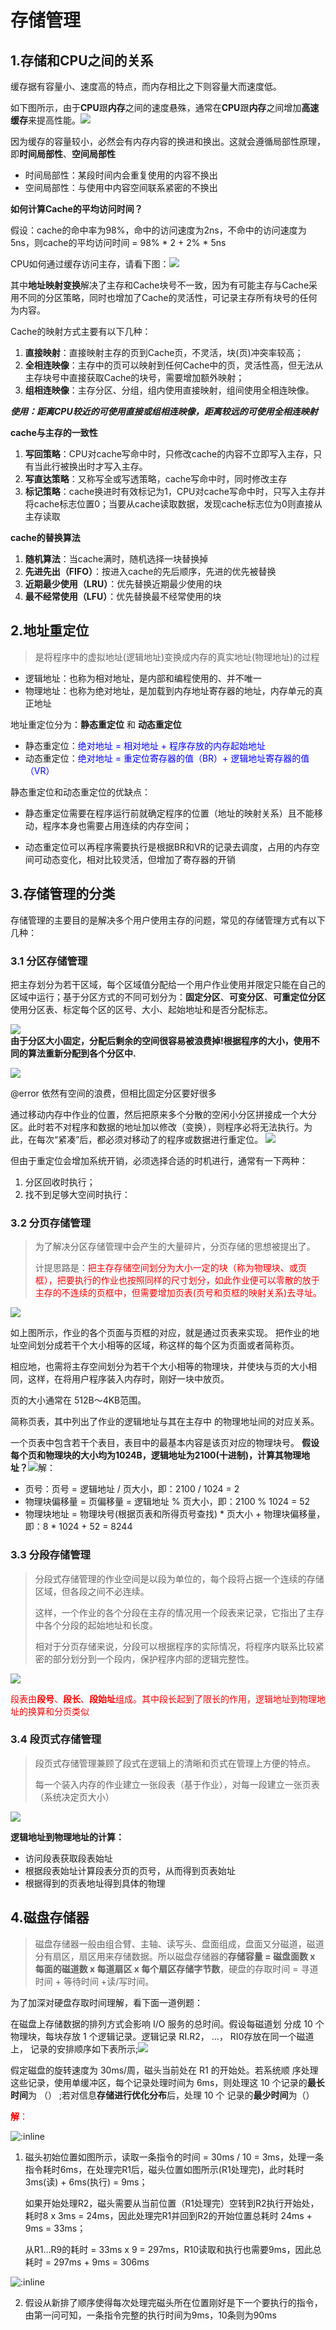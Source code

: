 # 存储管理
## 1.存储和CPU之间的关系

缓存据有容量小、速度高的特点，而内存相比之下则容量大而速度低。

如下图所示，由于**CPU**跟**内存**之间的速度悬殊，通常在**CPU**跟**内存**之间增加**高速缓存**来提高性能。![](../assets/imgs/computer/CPU-缓存-内存之间的关系.jpg)

因为缓存的容量较小，必然会有内存内容的换进和换出。这就会遵循局部性原理，即**时间局部性**、**空间局部性**

* 时间局部性：某段时间内会重复使用的内容不换出
* 空间局部性：与使用中内容空间联系紧密的不换出

**如何计算Cache的平均访问时间？**

假设：cache的命中率为98%，命中的访问速度为2ns，不命中的访问速度为5ns，则cache的平均访问时间 = 98% * 2 + 2% * 5ns

CPU如何通过缓存访问主存，请看下图：![](../assets/imgs/computer/Cache命中.png)

其中**地址映射变换**解决了主存和Cache块号不一致，因为有可能主存与Cache采用不同的分区策略，同时也增加了Cache的灵活性，可记录主存所有块号的任何为内容。

Cache的映射方式主要有以下几种：

1. **直接映射**：直接映射主存的页到Cache页，不灵活，块(页)冲突率较高；
2. **全相连映像**：主存中的页可以映射到任何Cache中的页，灵活性高，但无法从主存块号中直接获取Cache的块号，需要增加额外映射；
3. **组相连映像**：主存分区、分组，组内使用直接映射，组间使用全相连映像。

***使用：距离CPU较近的可使用直接或组相连映像，距离较远的可使用全相连映射***

**cache与主存的一致性**

1. **写回策略**：CPU对cache写命中时，只修改cache的内容不立即写入主存，只有当此行被换出时才写入主存。
2. **写直达策略**：又称写全或写透策略，cache写命中时，同时修改主存
3. **标记策略**：cache换进时有效标记为1，CPU对cache写命中时，只写入主存并将cache标志位置0；当要从cache读取数据，发现cache标志位为0则直接从主存读取

**cache的替换算法**

1. **随机算法**：当cache满时，随机选择一块替换掉
2. **先进先出（FIFO）**：按进入cache的先后顺序，先进的优先被替换
3. **近期最少使用（LRU）**：优先替换近期最少使用的块
4. **最不经常使用（LFU）**：优先替换最不经常使用的块

## 2.地址重定位

> 是将程序中的虚拟地址(逻辑地址)变换成内存的真实地址(物理地址)的过程

* 逻辑地址：也称为相对地址，是内部和编程使用的、并不唯一
* 物理地址：也称为绝对地址，是加载到内存地址寄存器的地址，内存单元的真正地址

地址重定位分为：**静态重定位** 和 **动态重定位**

* 静态重定位：<span style="color:blue">绝对地址 = 相对地址 + 程序存放的内存起始地址</span>
* 动态重定位：<span style="color:blue">绝对地址 = 重定位寄存器的值（BR）+ 逻辑地址寄存器的值（VR）</span>

静态重定位和动态重定位的优缺点：

* 静态重定位需要在程序运行前就确定程序的位置（地址的映射关系）且不能移动，程序本身也需要占用连续的内存空间；

* 动态重定位可以再程序需要执行是根据BR和VR的记录去调度，占用的内存空间可动态变化，相对比较灵活，但增加了寄存器的开销


## 3.存储管理的分类

存储管理的主要目的是解决多个用户使用主存的问题，常见的存储管理方式有以下几种：

### 3.1 分区存储管理

把主存划分为若干区域，每个区域值分配给一个用户作业使用并限定只能在自己的区域中运行；基于分区方式的不同可划分为：**固定分区**、**可变分区**、**可重定位分区**
使用分区表、标定每个区的区号、大小、起始地址和是否分配标志。

![](../assets/imgs/computer/固定分区.jpg)<br>
**由于分区大小固定，分配后剩余的空间很容易被浪费掉!根据程序的大小，使用不同的算法重新分配到各个分区中.**

![](../assets/imgs/computer/可变分区.jpg)

@error 依然有空间的浪费，但相比固定分区要好很多

通过移动内存中作业的位置，然后把原来多个分散的空闲小分区拼接成一个大分区。此时若不对程序和数据的地址加以修改（变换），则程序必将无法执行。为此，在每次“紧凑”后，都必须对移动了的程序或数据进行重定位。
![](../assets/imgs/computer/重定位分区.jpg)

但由于重定位会增加系统开销，必须选择合适的时机进行，通常有一下两种：
   1. 分区回收时执行；
   2. 找不到足够大空间时执行：

### 3.2 分页存储管理

   > 为了解决分区存储管理中会产生的大量碎片，分页存储的思想被提出了。
   >
   > 计提思路是：<span style="color:red">把主存存储空间划分为大小一定的块（称为物理块、或页框），把要执行的作业也按照同样的尺寸划分，如此作业便可以零散的放于主存的不连续的页框中，但需要增加页表(页号和页框的映射关系)去寻址。</span>

   ![](../assets/imgs/computer/分页存储管理.jpg)

   如上图所示，作业的各个页面与页框的对应，就是通过页表来实现。
   把作业的地址空间划分成若干个大小相等的区域，称这样的每个区为页面或者简称页。

   相应地，也需将主存空间划分为若干个大小相等的物理块，并使块与页的大小相同，这样，在将用户程序装入内存时，刚好一块中放页。

   页的大小通常在 512B～4KB范围。 

   简称页表，其中列出了作业的逻辑地址与其在主存中 的物理地址间的对应关系。

   一个页表中包含若干个表目，表目中的最基本内容是该页对应的物理块号。
   **假设每个页和物理块的大小均为1024B，逻辑地址为2100(十进制)，计算其物理地址？**![](../assets/imgs/computer/页表.jpg)解：

   * 页号：页号 = 逻辑地址 / 页大小，即：2100 / 1024 = 2
   * 物理块偏移量 = 页偏移量 = 逻辑地址 % 页大小，即：2100 % 1024 = 52
   * 物理块地址 =  物理块号(根据页表和所得页号查找) * 页大小 + 物理块偏移量，即：8 * 1024 + 52 = 8244 

### 3.3 分段存储管理

> 分段式存储管理的作业空间是以段为单位的，每个段将占据一个连续的存储区域，但各段之间不必连续。
>
> 这样，一个作业的各个分段在主存的情况用一个段表来记录，它指出了主存中各个分段的起始地址和长度。
>
> 相对于分页存储来说，分段可以根据程序的实际情况，将程序内联系比较紧密的部分划分到一个段内，保护程序内部的逻辑完整性。

![](../assets/imgs/computer/分段存储管理.jpg) 

<span style="color:red">段表由**段号**、**段长**、**段始址**组成。其中段长起到了限长的作用，逻辑地址到物理地址的换算和分页类似</span> 

### 3.4 段页式存储管理

> 段页式存储管理兼顾了段式在逻辑上的清晰和页式在管理上方便的特点。
>
> 每一个装入内存的作业建立一张段表（基于作业），对每一段建立一张页表（系统决定页大小）

![](../assets/imgs/computer/段页式存储管理.jpg)

**逻辑地址到物理地址的计算：**
   * 访问段表获取段表始址
   * 根据段表始址计算段表分页的页号，从而得到页表始址
   * 根据得到的页表地址得到具体的物理

## 4.磁盘存储器

> 磁盘存储器一般由组合臂、主轴、读写头、盘面组成，盘面又分磁道，磁道分有扇区，扇区用来存储数据。所以磁盘存储器的**存储容量 = 磁盘面数 x 每面的磁道数 x 每道扇区 x 每个扇区存储字节数**，硬盘的存取时间 = 寻道时间 + 等待时间 +读/写时间。

为了加深对硬盘存取时间理解，看下面一道例题：

在磁盘上存储数据的排列方式会影响 I/O 服务的总时间。假设每磁道划 分成 10 个物理块，每块存放 1 个逻辑记录。逻辑记录 RI.R2， ...， RI0存放在同一个磁道上， 记录的安排顺序如下表所示;![](../assets/imgs/computer/磁盘存储题-1.jpg)

假定磁盘的旋转速度为 30ms/周，磁头当前处在 R1 的开始处。若系统顺 序处理这些记录，使用单缓冲区，每个记录处理时间为 6ms，则处理这 10 个记录的**最长时间**为 （） ;若对信息**存储进行优化分布**后，处理 10 个 记录的**最少时间**为（）

<span style="color:red">**解**：</span> 

![:inline](../assets/imgs/computer/磁盘存储题-2.png)

1. 磁头初始位置如图所示，读取一条指令的时间 = 30ms / 10 = 3ms，处理一条指令耗时6ms，在处理完R1后，磁头位置如图所示(R1处理完)，此时耗时3ms(读) + 6ms(执行) = 9ms；

   如果开始处理R2，磁头需要从当前位置（R1处理完）空转到R2执行开始处，耗时8 x 3ms = 24ms，因此处理完R1并回到R2的开始位置总耗时 24ms + 9ms = 33ms；

   从R1...R9的耗时 = 33ms x 9 = 297ms，R10读取和执行也需要9ms，因此总耗时 = 297ms + 9ms = 306ms

![:inline](../assets/imgs/computer/磁盘存储题-3.png)

2. 假设从新排了顺序使得每次处理完磁头所在位置刚好是下一个要执行的指令，由第一问可知，一条指令完整的执行时间为9ms，10条则为90ms